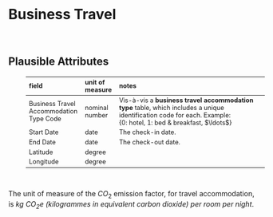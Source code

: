 <br>

# Business Travel

<br>

## Plausible Attributes

<table style="width: 95%; margin-left: 35px; font-size: 90%">
    <colgroup>
        <col span="1" style="width: 13.5%;">
        <col span="1" style="width: 11.5%;">
        <col span="1" style="width: 60.0%;">
    </colgroup>
    <thead><tr style="text-align: left">
        <th>field</th><th>unit of<br>measure</th><th>notes</th></tr>
    </thead>
    <tr><td>Business Travel Accommodation Type Code</td>
        <td>nominal number</td><td>Vis-à-vis a <b>business travel accommodation type</b> table, which includes a unique identification code for each. Example:<br>{0: hotel, 1: bed & breakfast, $\ldots$}</td></tr>
    <tr><td>Start Date</td>
        <td>date</td><td>The check-in date.</td></tr>
    <tr><td>End Date</td>
        <td>date</td><td>The check-out date.</td></tr>
    <tr><td>Latitude</td>
        <td>degree</td><td></td></tr>
    <tr><td>Longitude</td>
        <td>degree</td><td></td></tr>
</table>

<br>

The unit of measure of the $CO_{2}$ emission factor, for travel accommodation, is  <i>kg $CO_{2}$e (kilogrammes in equivalent carbon dioxide) per room per night</i>.

<br>
<br>

<br>
<br>

<br>
<br>

<br>
<br>
